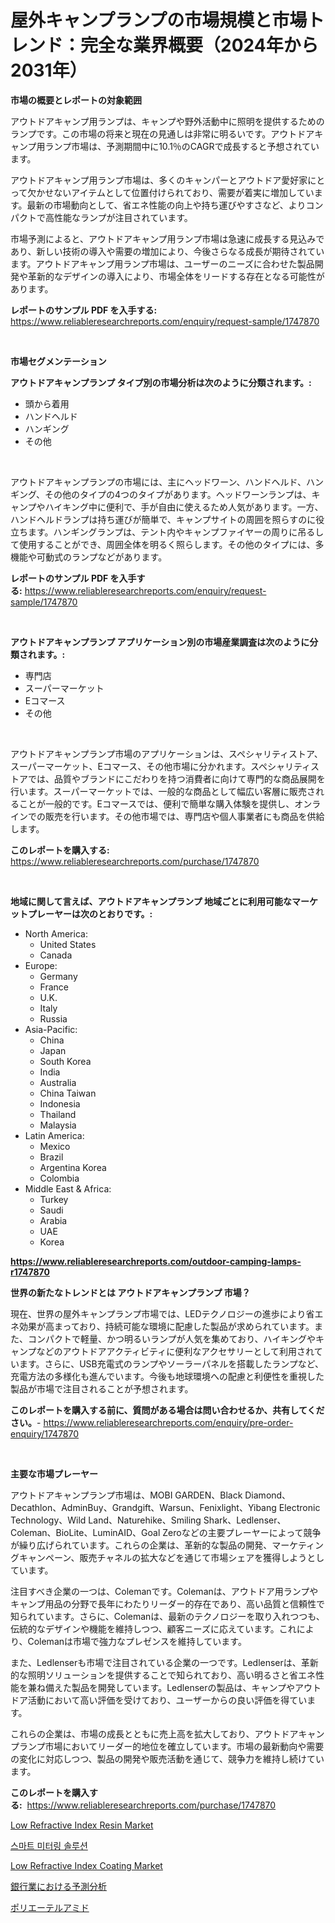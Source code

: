<p><h1>屋外キャンプランプの市場規模と市場トレンド：完全な業界概要（2024年から2031年）</h1></p><p><strong>市場の概要とレポートの対象範囲</strong></p>
<p><p>アウトドアキャンプ用ランプは、キャンプや野外活動中に照明を提供するためのランプです。この市場の将来と現在の見通しは非常に明るいです。アウトドアキャンプ用ランプ市場は、予測期間中に10.1％のCAGRで成長すると予想されています。</p><p>アウトドアキャンプ用ランプ市場は、多くのキャンパーとアウトドア愛好家にとって欠かせないアイテムとして位置付けられており、需要が着実に増加しています。最新の市場動向として、省エネ性能の向上や持ち運びやすさなど、よりコンパクトで高性能なランプが注目されています。</p><p>市場予測によると、アウトドアキャンプ用ランプ市場は急速に成長する見込みであり、新しい技術の導入や需要の増加により、今後さらなる成長が期待されています。アウトドアキャンプ用ランプ市場は、ユーザーのニーズに合わせた製品開発や革新的なデザインの導入により、市場全体をリードする存在となる可能性があります。</p></p>
<p><strong>レポートのサンプル PDF を入手する:</strong> <a href="https://www.reliableresearchreports.com/enquiry/request-sample/1747870">https://www.reliableresearchreports.com/enquiry/request-sample/1747870</a></p>
<p>&nbsp;</p>
<p><strong>市場セグメンテーション</strong></p>
<p><strong>アウトドアキャンプランプ タイプ別の市場分析は次のように分類されます。:</strong></p>
<p><ul><li>頭から着用</li><li>ハンドヘルド</li><li>ハンギング</li><li>その他</li></ul></p>
<p>&nbsp;</p>
<p><p>アウトドアキャンプランプの市場には、主にヘッドワーン、ハンドヘルド、ハンギング、その他のタイプの4つのタイプがあります。ヘッドワーンランプは、キャンプやハイキング中に便利で、手が自由に使えるため人気があります。一方、ハンドヘルドランプは持ち運びが簡単で、キャンプサイトの周囲を照らすのに役立ちます。ハンギングランプは、テント内やキャンプファイヤーの周りに吊るして使用することができ、周囲全体を明るく照らします。その他のタイプには、多機能や可動式のランプなどがあります。</p></p>
<p><strong>レポートのサンプル PDF を入手する:</strong>&nbsp;<a href="https://www.reliableresearchreports.com/enquiry/request-sample/1747870">https://www.reliableresearchreports.com/enquiry/request-sample/1747870</a></p>
<p>&nbsp;</p>
<p><strong> アウトドアキャンプランプ アプリケーション別の市場産業調査は次のように分類されます。:</strong></p>
<p><ul><li>専門店</li><li>スーパーマーケット</li><li>Eコマース</li><li>その他</li></ul></p>
<p>&nbsp;</p>
<p><p>アウトドアキャンプランプ市場のアプリケーションは、スペシャリティストア、スーパーマーケット、Eコマース、その他市場に分かれます。スペシャリティストアでは、品質やブランドにこだわりを持つ消費者に向けて専門的な商品展開を行います。スーパーマーケットでは、一般的な商品として幅広い客層に販売されることが一般的です。Eコマースでは、便利で簡単な購入体験を提供し、オンラインでの販売を行います。その他市場では、専門店や個人事業者にも商品を供給します。</p></p>
<p><strong>このレポートを購入する:</strong>&nbsp; <a href="https://www.reliableresearchreports.com/purchase/1747870">https://www.reliableresearchreports.com/purchase/1747870</a></p>
<p>&nbsp;</p>
<p><strong>地域に関して言えば、アウトドアキャンプランプ 地域ごとに利用可能なマーケットプレーヤーは次のとおりです。:</strong></p>
<p><ul>
    <li>
        North America:
        <ul>
            <li>United States</li>
            <li>Canada</li>
        </ul>
    </li>
    <li>
        Europe:
        <ul>
            <li>Germany</li>
            <li>France</li>
            <li>U.K.</li>
            <li>Italy</li>
            <li>Russia</li>
        </ul>
    </li>
    <li>
        Asia-Pacific:
        <ul>
            <li>China</li>
            <li>Japan</li>
            <li>South Korea</li>
            <li>India</li>
            <li>Australia</li>
            <li>China Taiwan</li>
            <li>Indonesia</li>
            <li>Thailand</li>
            <li>Malaysia</li>
        </ul>
    </li>
    <li>
        Latin America:
        <ul>
            <li>Mexico</li>
            <li>Brazil</li>
            <li>Argentina Korea</li>
            <li>Colombia</li>
        </ul>
    </li>
    <li>
        Middle East & Africa:
        <ul>
            <li>Turkey</li>
            <li>Saudi</li>
            <li>Arabia</li>
            <li>UAE</li>
            <li>Korea</li>
        </ul>
    </li>
    </ul></p>
<p><strong><a href="https://www.reliableresearchreports.com/outdoor-camping-lamps-r1747870">https://www.reliableresearchreports.com/outdoor-camping-lamps-r1747870</a></strong>&nbsp;</p>
<p><strong>世界の新たなトレンドとは アウトドアキャンプランプ 市場？</strong></p>
<p><p>現在、世界の屋外キャンプランプ市場では、LEDテクノロジーの進歩により省エネ効果が高まっており、持続可能な環境に配慮した製品が求められています。また、コンパクトで軽量、かつ明るいランプが人気を集めており、ハイキングやキャンプなどのアウトドアアクティビティに便利なアクセサリーとして利用されています。さらに、USB充電式のランプやソーラーパネルを搭載したランプなど、充電方法の多様化も進んでいます。今後も地球環境への配慮と利便性を重視した製品が市場で注目されることが予想されます。</p></p>
<p><strong>このレポートを購入する前に、質問がある場合は問い合わせるか、共有してください。</strong>- <a href="https://www.reliableresearchreports.com/enquiry/pre-order-enquiry/1747870">https://www.reliableresearchreports.com/enquiry/pre-order-enquiry/1747870</a></p>
<p>&nbsp;</p>
<p><strong>主要な市場プレーヤー</strong></p>
<p><p>アウトドアキャンプランプ市場は、MOBI GARDEN、Black Diamond、Decathlon、AdminBuy、Grandgift、Warsun、Fenixlight、Yibang Electronic Technology、Wild Land、Naturehike、Smiling Shark、Ledlenser、Coleman、BioLite、LuminAID、Goal Zeroなどの主要プレーヤーによって競争が繰り広げられています。これらの企業は、革新的な製品の開発、マーケティングキャンペーン、販売チャネルの拡大などを通じて市場シェアを獲得しようとしています。</p><p>注目すべき企業の一つは、Colemanです。Colemanは、アウトドア用ランプやキャンプ用品の分野で長年にわたりリーダー的存在であり、高い品質と信頼性で知られています。さらに、Colemanは、最新のテクノロジーを取り入れつつも、伝統的なデザインや機能を維持しつつ、顧客ニーズに応えています。これにより、Colemanは市場で強力なプレゼンスを維持しています。</p><p>また、Ledlenserも市場で注目されている企業の一つです。Ledlenserは、革新的な照明ソリューションを提供することで知られており、高い明るさと省エネ性能を兼ね備えた製品を開発しています。Ledlenserの製品は、キャンプやアウトドア活動において高い評価を受けており、ユーザーからの良い評価を得ています。</p><p>これらの企業は、市場の成長とともに売上高を拡大しており、アウトドアキャンプランプ市場においてリーダー的地位を確立しています。市場の最新動向や需要の変化に対応しつつ、製品の開発や販売活動を通じて、競争力を維持し続けています。</p></p>
<p><strong>このレポートを購入する:</strong>&nbsp;&nbsp;<a href="https://www.reliableresearchreports.com/purchase/1747870">https://www.reliableresearchreports.com/purchase/1747870</a></p>
<p><p><a href="https://www.linkedin.com/pulse/global-low-refractive-index-resin-market-types-applications-t66re?trackingId=G4V0hpnnP7NfLRVpANJUQg%3D%3D">Low Refractive Index Resin Market</a></p><p><a href="https://medium.com/@tarynhermanii/%EC%8A%A4%EB%A7%88%ED%8A%B8-%EB%AF%B8%ED%84%B0%EB%A7%81-%EC%86%94%EB%A3%A8%EC%85%98-%EC%8B%9C%EC%9E%A5-%ED%86%B5%EC%B0%B0-%EC%8B%9C%EC%9E%A5-%EB%8F%99%ED%96%A5-%EC%84%B1%EC%9E%A5-2024%EB%85%84%EB%B6%80%ED%84%B0-2031%EB%85%84%EA%B9%8C%EC%A7%80-%EC%98%88%EC%B8%A1-f25f826a6bab">스마트 미터링 솔루션</a></p><p><a href="https://www.linkedin.com/pulse/low-refractive-index-coating-market-share-amp-new-trends-me3ze?trackingId=nY6b8jNnsbZDWM5H6czGiQ%3D%3D">Low Refractive Index Coating Market</a></p><p><a href="https://medium.com/@jackieshlerin98056/%E9%8A%80%E8%A1%8C%E6%A5%AD%E7%95%8C%E3%81%AB%E3%81%8A%E3%81%91%E3%82%8B%E4%BA%88%E6%B8%AC%E5%88%86%E6%9E%90%E3%81%AE%E5%B8%82%E5%A0%B4%E5%88%86%E6%9E%90-%E3%81%9D%E3%81%AEcagr-%E5%B8%82%E5%A0%B4%E3%82%BB%E3%82%B0%E3%83%A1%E3%83%B3%E3%83%86%E3%83%BC%E3%82%B7%E3%83%A7%E3%83%B3-%E3%81%8A%E3%82%88%E3%81%B3%E3%82%B0%E3%83%AD%E3%83%BC%E3%83%90%E3%83%AB%E6%A5%AD%E7%95%8C%E6%A6%82%E8%A6%81-3c6a903ff7c3">銀行業における予測分析</a></p><p><a href="https://medium.com/@michaelerde565/%E3%83%9D%E3%83%AA%E3%82%A8%E3%83%BC%E3%83%86%E3%83%AB%E3%82%A2%E3%83%9F%E3%83%89%E5%B8%82%E5%A0%B4-%E5%B8%82%E5%A0%B4%E3%82%B7%E3%82%A7%E3%82%A2-%E5%B8%82%E5%A0%B4%E3%83%88%E3%83%AC%E3%83%B3%E3%83%89-%E3%81%8A%E3%82%88%E3%81%B3%E5%B0%86%E6%9D%A5%E3%81%AE%E6%88%90%E9%95%B7%E3%82%92%E6%8E%A2%E3%82%8B-8f4dee8c599a">ポリエーテルアミド</a></p></p>
